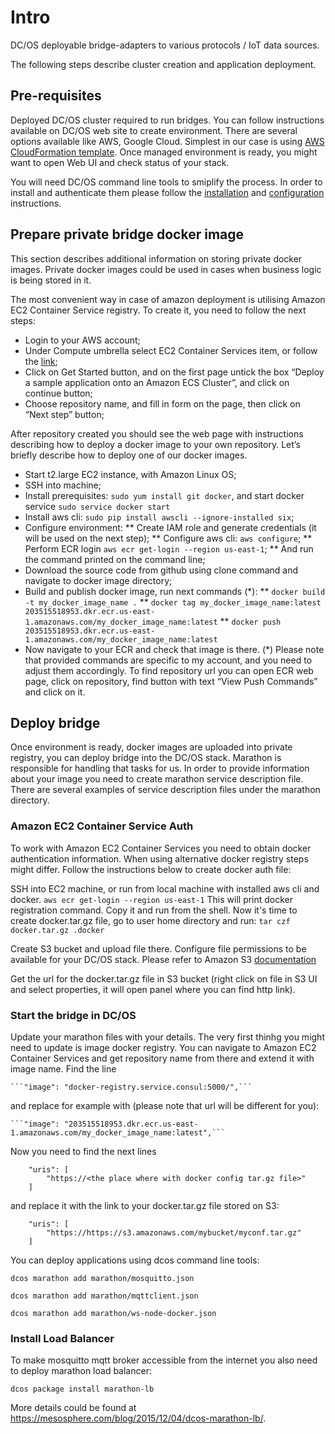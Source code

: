 
# Intro

DC/OS deployable bridge-adapters to various protocols / IoT data sources.

The following steps describe cluster creation and application deployment.

## Pre-requisites

Deployed DC/OS cluster required to run bridges. You can follow instructions available on DC/OS web site to create environment.
There are several options available like AWS, Google Cloud. Simplest in our case is using [AWS CloudFormation template](https://docs.mesosphere.com/1.7/administration/installing/cloud/aws/).
Once managed environment is ready, you might want to open Web UI and check status of your stack.

You will need DC/OS command line tools to smiplify the process. In order to install and authenticate them please follow the [installation](https://dcos.io/docs/1.7/usage/cli/install/) and [configuration](https://dcos.io/docs/1.7/usage/cli/configure/) instructions.

## Prepare private bridge docker image

This section describes additional information on storing private docker images.
Private docker images could be used in cases when business logic is being stored in it.

The most convenient way in case of amazon deployment is utilising Amazon EC2 Container Service registry. To create it, you need to follow the next steps:
 * Login to your AWS account;
 * Under Compute umbrella select EC2 Container Services item, or follow the [link](https://console.aws.amazon.com/ecs/);
 * Click on Get Started button, and on the first page untick the box “Deploy a sample application onto an Amazon ECS Cluster”, and click on continue button;
 * Choose repository name, and fill in form on the page, then click on “Next step” button;

After repository created you should see the web page with instructions describing how to deploy a docker image to your own repository. Let’s briefly describe how to deploy one of our docker images.
 * Start t2.large EC2 instance, with Amazon Linux OS;
 * SSH into machine;
 * Install prerequisites: ```sudo yum install git docker```, and start docker service ```sudo service docker start```
 * Install aws cli: ```sudo pip install awscli --ignore-installed six```;
 * Configure environment:
 ** Create IAM role and generate credentials (it will be used on the next step);
 ** Configure aws cli: ```aws configure```;
 ** Perform ECR login ```aws ecr get-login --region us-east-1```;
 ** And run the command printed on the command line;
 * Download the source code from github using clone command and navigate to docker image directory;
 * Build and publish docker image, run next commands (*):
 ** ```docker build -t my_docker_image_name .```
 ** ```docker tag my_docker_image_name:latest 203515518953.dkr.ecr.us-east-1.amazonaws.com/my_docker_image_name:latest```
 ** ```docker push 203515518953.dkr.ecr.us-east-1.amazonaws.com/my_docker_image_name:latest```
 * Now navigate to your ECR and check that image is there.
(*) Please note that provided commands are specific to my account, and you need to adjust them accordingly. To find repository url you can open ECR web page, click on repository, find button with text “View Push Commands” and click on it.


## Deploy bridge

Once environment is ready, docker images are uploaded into private registry, you can deploy bridge into the DC/OS stack.
Marathon is responsible for handling that tasks for us. In order to provide information about your image you need to create marathon service description file.
There are several examples of service description files under the marathon directory.

### Amazon EC2 Container Service Auth

To work with Amazon EC2 Container Services you need to obtain docker authentication information.
When using alternative docker registry steps might differ. Follow the instructions below to create docker auth file:

SSH into EC2 machine, or run from local machine with installed aws cli and docker.
  ```aws ecr get-login --region us-east-1```
This will print docker registration command. Copy it and run from the shell.
Now it's time to create docker.tar.gz file, go to user home directory and run:
  ```tar czf docker.tar.gz .docker```

Create S3 bucket and upload file there. Configure file permissions to be available for your DC/OS stack.
Please refer to Amazon S3 [documentation](http://docs.aws.amazon.com/AmazonS3/latest/dev/example-bucket-policies-vpc-endpoint.html)

Get the url for the docker.tar.gz file in S3 bucket (right click on file in S3 UI and select properties, it will open panel where you can find http link).

### Start the bridge in DC/OS

Update your marathon files with your details. The very first thinhg you might need to update is image docker registry.
You can navigate to Amazon EC2 Container Services and get repository name from there and extend it with image name.
Find the line 

    ```"image": "docker-registry.service.consul:5000/",```

and replace for example with (please note that url will be different for you):

    ```"image": "203515518953.dkr.ecr.us-east-1.amazonaws.com/my_docker_image_name:latest",```

Now you need to find the next lines

```
    "uris": [
        "https://<the place where with docker config tar.gz file>"
    ]
```

and replace it with the link to your docker.tar.gz file stored on S3:

```
    "uris": [
        "https://https://s3.amazonaws.com/mybucket/myconf.tar.gz"
    ]
```

You can deploy applications using dcos command line tools:

```dcos marathon add marathon/mosquitto.json```

```dcos marathon add marathon/mqttclient.json```

```dcos marathon add marathon/ws-node-docker.json```

### Install Load Balancer

To make mosquitto mqtt broker accessible from the internet you also need to deploy marathon load balancer:

```dcos package install marathon-lb```

More details could be found at https://mesosphere.com/blog/2015/12/04/dcos-marathon-lb/.
